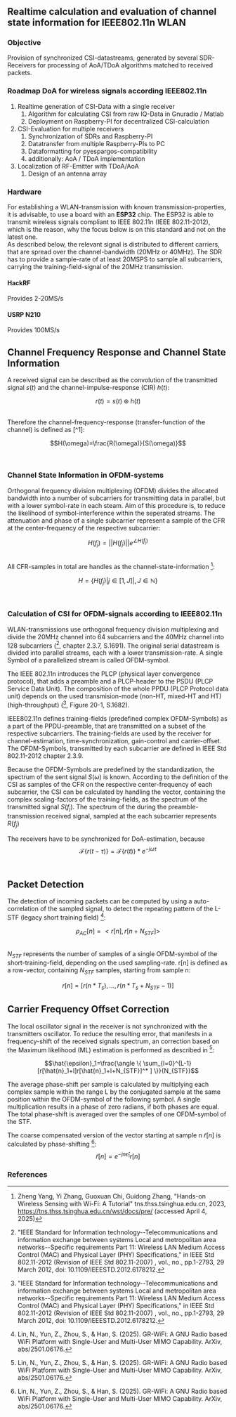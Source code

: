 # 
## Realtime calculation and evaluation of channel state information for IEEE802.11n WLAN 

### Objective
Provision of synchronized CSI-datastreams, generated by several SDR-Receivers for processing of AoA/TDoA algorithms matched to received packets. 

### Roadmap DoA for wireless signals according IEEE802.11n
1) Realtime generation of CSI-Data with a single receiver
    1) Algorithm for calculating CSI from raw IQ-Data in Gnuradio / Matlab 
    2) Deployment on Raspberry-PI for decentralized CSI-calculation
2) CSI-Evaluation for multiple receivers
    1) Synchronization of SDRs and Raspberry-PI
    2) Datatransfer from multiple Raspberry-PIs to PC
    3) Dataformatting for pyespargos-compatibility 
    4) additionally: AoA / TDoA implementation
3) Localization of RF-Emitter with TDoA/AoA
    1) Design of an antenna array

### Hardware
For establishing a WLAN-transmission with known transmission-properties, it is advisable, to use a board with an **ESP32** chip. The ESP32 is able to transmit wireless signals compliant to IEEE 802.11n (IEEE 802.11-2012), which is the reason, why the focus below is on this standard and not on the latest one. <br>
As described below, the relevant signal is distributed to different carriers, that are spread over the channel-bandwidth (20MHz or 40MHz). The SDR has to provide a sample-rate of at least 20MSPS to sample all subcarriers, carrying the training-field-signal of the 20MHz transmission. 
#### HackRF
Provides 2-20MS/s 
#### USRP N210 
Provides 100MS/s

## Channel Frequency Response and Channel State Information
A received signal can be described as the convolution of the transmitted signal $s(t)$ and the channel-impulse-response (CIR) $h(t)$:
<br>

$$r(t)=s(t)\circledast h(t)$$ 

<br>
Therefore the channel-frequency-response (transfer-function of the channel) is defined as  [^1]:
<br>

$$H(\omega)=\frac{R(\omega)}{S(\omega)}$$

<br>

### Channel State Information in OFDM-systems
Orthogonal frequency division multiplexing (OFDM) divides the allocated bandwidth into a number of subcarriers for transmitting data in parallel, but with a lower symbol-rate in each steam. Aim of this procedure is, to reduce the likelihood of symbol-interference within the seperated streams. The attenuation and phase of a single subcarrier represent a sample of the CFR at the center-frequency of the respective subcarrier:
<br>

$$H(f_j)=||H(f_j)||e^{\angle H(f_j)}$$

<br>All CFR-samples in total are handles as the channel-state-information  [^1]:
<br>

$$H=\{ H(f_j)|j\in [1, J]|, J\in \mathbb{N} \}$$

<br>

### Calculation of CSI for OFDM-signals according to IEEE802.11n
WLAN-transmissions use orthogonal frequency division multiplexing and divide the 20MHz channel into 64 subcarriers and the 40MHz channel into 128 subcarriers ([^2], chapter 2.3.7, S.1691). The original serial datastream is divided into parallel streams, each with a lower transmission-rate. A single Symbol of a parallelized stream is called OFDM-symbol. 

The IEEE 802.11n introduces the PLCP (physical layer convergence protocol), that adds a preamble and a PLCP-header to the PSDU (PLCP Service Data Unit). The composition of the whole PPDU (PLCP Protocol data unit) depends on the used transmision-mode (non-HT, mixed-HT and HT) (high-throughput) ([^2],  Figure 20-1, S.1682).

IEEE802.11n defines training-fields (predefined complex OFDM-Symbols) as a part of the PPDU-preamble, that are transmitted on a subset of the respective subcarriers. The training-fields are used by the receiver for channel-estimation, time-synchronization, gain-control and carrier-offset. The OFDM-Symbols, transmitted by each subcarrier are defined in IEEE Std 802.11-2012 chapter 2.3.9.

Because the OFDM-Symbols are predefined by the standardization, the spectrum of the sent signal $S(\omega)$ is known. According to the definition of the CSI as samples of the CFR on the respective center-frequency of each subcarrier, the CSI can be calculated by handling the vector, containing the complex scaling-factors of the training-fields, as the spectrum of the transmitted signal $S(f_j)$. The spectrum of the during the preamble-transmission received signal, sampled at the each subcarrier represents $R(f_j)$

The receivers have to be synchronized for DoA-estimation, because
<br>
$$\mathcal{F} \{ r(t-\tau) \}=\mathcal{F} \{ r(t) \}*e^{-j\omega \tau}$$
<br>

## Packet Detection 
The detection of incoming packets can be computed by using a auto-correlation of the sampled signal, to detect the repeating pattern of the L-STF (legacy short training field) [^3]: <br>

$$\rho_{AC}[n]=<r[n], r[n+N_{STF}]>$$

<br>$N_{STF}$ represents the number of samples of a single OFDM-symbol of the short-training-field, depending on the used sampling-rate.
r[n] is defined as a row-vector, containing $N_{STF}$ samples, starting from sample n:<br>

$$r[n]= [r(n*T_s), ..., r(n*T_s+N_{STF}-1)]$$

## Carrier Frequency Offset Correction 
The local oscillator signal in the receiver is not synchronized with the transmitters oscillator. To reduce the resulting error, that manifests in a frequency-shift of the received signals spectrum, an correction based on the Maximum likelihood (ML) estimation is performed as described in [^3]:<br>

$$\hat{\epsilon}_1=\frac{\angle \{ \sum_{l=0}^{L-1}[r[\hat{n}_1+l]r[\hat{n}_1+l+N_{STF}]^*  ] \}}{N_{STF}}$$ 

The average phase-shift per sample is calculated by multiplying each complex sample within the range L by the conjugated sample at the same position within the OFDM-symbol of the following symbol. A single multiplication results in a phase of zero radians, if both phases are equal.  The total phase-shift is averaged over the samples of one OFDM-symbol of the STF.<br>

The coarse compensated version of the vector starting at sample n $\tilde{r}[n]$ is calculated by phase-shifting [^3]: 
$$\tilde{r}[n]=e^{-jn\hat{\epsilon}_1}r[n]$$
### References
[^1]: Zheng Yang, Yi Zhang, Guoxuan Chi, Guidong Zhang, "Hands-on Wireless Sensing with Wi-Fi: A Tutorial" tns.thss.tsinghua.edu.cn, 2023, https://tns.thss.tsinghua.edu.cn/wst/docs/pre/
(accessed April 4, 2025)

[^2]: "IEEE Standard for Information technology--Telecommunications and information exchange between systems Local and metropolitan area networks--Specific requirements Part 11: Wireless LAN Medium Access Control (MAC) and Physical Layer (PHY) Specifications," in IEEE Std 802.11-2012 (Revision of IEEE Std 802.11-2007) , vol., no., pp.1-2793, 29 March 2012, doi: 10.1109/IEEESTD.2012.6178212.

[^3]: Lin, N., Yun, Z., Zhou, S., & Han, S. (2025). GR-WiFi: A GNU Radio based WiFi Platform with Single-User and Multi-User MIMO Capability. ArXiv, abs/2501.06176.